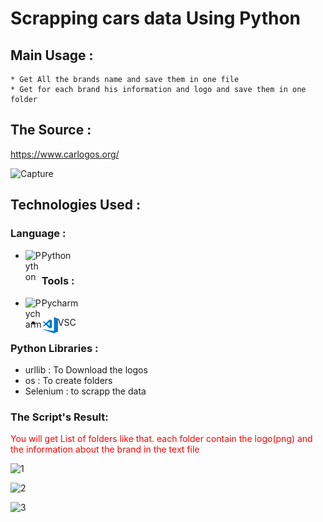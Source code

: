 # Scrapping cars data Using Python
## Main Usage :
    * Get All the brands name and save them in one file
    * Get for each brand his information and logo and save them in one folder
## The Source :
https://www.carlogos.org/

![Capture](https://user-images.githubusercontent.com/86334640/124531529-fe29e900-de0e-11eb-9ad4-1a03053659bf.PNG)

## Technologies Used :
### Language :  
   * Python [<img align="left" alt="Python" width="26px" src="https://img.icons8.com/color/48/000000/python.png"/>]()
### Tools : 
* Pycharm [<img align="left" alt="Pycharm" width="26px" src="https://upload.wikimedia.org/wikipedia/commons/thumb/1/1d/PyCharm_Icon.svg/512px-PyCharm_Icon.svg.png" />]()

* VSC [<img align="left" alt="Visual Studio Code" width="26px" src="https://raw.githubusercontent.com/github/explore/80688e429a7d4ef2fca1e82350fe8e3517d3494d/topics/visual-studio-code/visual-studio-code.png" />]()
### Python Libraries :
   * urllib : To Download the logos
   * os : To create folders
   * Selenium : to scrapp the data
### The Script's Result:
<span style='color: red'> You will get List of folders like that.
each folder contain the logo(png) and the information about the brand in the text file </span>

![1](https://user-images.githubusercontent.com/86334640/124531819-91fbb500-de0f-11eb-96e4-2055e8631f61.PNG)

![2](https://user-images.githubusercontent.com/86334640/124532137-354cca00-de10-11eb-88af-c7aa4b81e386.PNG)

![3](https://user-images.githubusercontent.com/86334640/124532156-409ff580-de10-11eb-9298-f686d2afe180.PNG)



